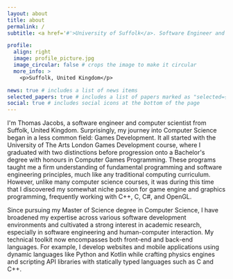 ```yaml
---
layout: about
title: about
permalink: /
subtitle: <a href='#'>University of Suffolk</a>. Software Engineer and Computer Scientist.

profile:
  align: right
  image: profile_picture.jpg
  image_circular: false # crops the image to make it circular
  more_info: >
    <p>Suffolk, United Kingdom</p>

news: true # includes a list of news items
selected_papers: true # includes a list of papers marked as "selected={true}"
social: true # includes social icons at the bottom of the page
---
```


I'm Thomas Jacobs, a software engineer and computer scientist from Suffolk, United Kingdom. Surprisingly, my journey into Computer Science began in a less common field: Games Development. It all started with the University of The Arts London Games Development course, where I graduated with two distinctions before progression onto a Bachelor's degree with honours in Computer Games Programming. These programs taught me a firm understanding of fundamental programming and software engineering principles, much like any traditional computing curriculum. However, unlike many computer science courses, it was during this time that I discovered my somewhat niche passion for game engine and graphics programming, frequently working with C++, C, C#, and OpenGL.

Since pursuing my Master of Science degree in Computer Science, I have broadened my expertise across various software development environments and cultivated a strong interest in academic research, especially in software engineering and human-computer interaction. My technical toolkit now encompasses both front-end and back-end languages. For example, I develop websites and mobile applications using dynamic languages like Python and Kotlin while crafting physics engines and scripting API libraries with statically typed languages such as C and C++.
